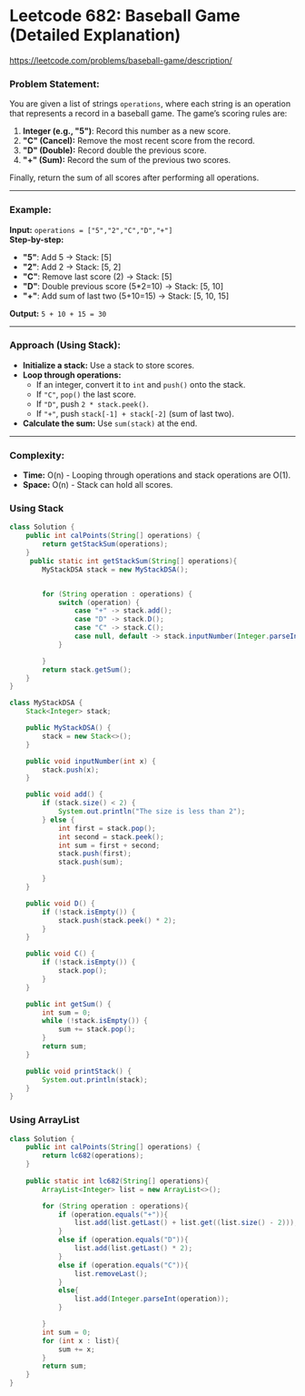 # **Leetcode 682: Baseball Game (Detailed Explanation)**

https://leetcode.com/problems/baseball-game/description/

### **Problem Statement:**  
You are given a list of strings `operations`, where each string is an operation that represents a record in a baseball game. The game’s scoring rules are:  

1. **Integer (e.g., "5")**: Record this number as a new score.  
2. **"C" (Cancel):** Remove the most recent score from the record.  
3. **"D" (Double):** Record double the previous score.  
4. **"+" (Sum):** Record the sum of the previous two scores.  

Finally, return the sum of all scores after performing all operations.

---

### **Example:**  
**Input:** `operations = ["5","2","C","D","+"]`  
**Step-by-step:**  
- **"5"**: Add 5 → Stack: [5]  
- **"2"**: Add 2 → Stack: [5, 2]  
- **"C"**: Remove last score (2) → Stack: [5]  
- **"D"**: Double previous score (5*2=10) → Stack: [5, 10]  
- **"+"**: Add sum of last two (5+10=15) → Stack: [5, 10, 15]  

**Output:** `5 + 10 + 15 = 30`

---

### **Approach (Using Stack):**  
- **Initialize a stack:** Use a stack to store scores.  
- **Loop through operations:**  
  - If an integer, convert it to `int` and `push()` onto the stack.  
  - If `"C"`, `pop()` the last score.  
  - If `"D"`, push `2 * stack.peek()`.  
  - If `"+"`, push `stack[-1] + stack[-2]` (sum of last two).  
- **Calculate the sum:** Use `sum(stack)` at the end.

---

### **Complexity:**  
- **Time:** O(n) - Looping through operations and stack operations are O(1).  
- **Space:** O(n) - Stack can hold all scores.

### Using Stack

```java
class Solution {
    public int calPoints(String[] operations) {
        return getStackSum(operations);
    }
     public static int getStackSum(String[] operations){
        MyStackDSA stack = new MyStackDSA();


        for (String operation : operations) {
            switch (operation) {
                case "+" -> stack.add();
                case "D" -> stack.D();
                case "C" -> stack.C();
                case null, default -> stack.inputNumber(Integer.parseInt(operation));
            }

        }
        return stack.getSum();
    }
}

class MyStackDSA {
    Stack<Integer> stack;

    public MyStackDSA() {
        stack = new Stack<>();
    }

    public void inputNumber(int x) {
        stack.push(x);
    }

    public void add() {
        if (stack.size() < 2) {
            System.out.println("The size is less than 2");
        } else {
            int first = stack.pop();
            int second = stack.peek();
            int sum = first + second;
            stack.push(first);
            stack.push(sum);

        }
    }

    public void D() {
        if (!stack.isEmpty()) {
            stack.push(stack.peek() * 2);
        }
    }

    public void C() {
        if (!stack.isEmpty()) {
            stack.pop();
        }
    }

    public int getSum() {
        int sum = 0;
        while (!stack.isEmpty()) {
            sum += stack.pop();
        }
        return sum;
    }

    public void printStack() {
        System.out.println(stack);
    }
}
```

### Using ArrayList

```java
class Solution {
    public int calPoints(String[] operations) {
        return lc682(operations);
    }
    
    public static int lc682(String[] operations){
        ArrayList<Integer> list = new ArrayList<>();

        for (String operation : operations){
            if (operation.equals("+")){
                list.add(list.getLast() + list.get((list.size() - 2)));
            }
            else if (operation.equals("D")){
                list.add(list.getLast() * 2);
            }
            else if (operation.equals("C")){
                list.removeLast();
            }
            else{
                list.add(Integer.parseInt(operation));
            }

        }
        int sum = 0;
        for (int x : list){
            sum += x;
        }
        return sum;
    }
}

```


